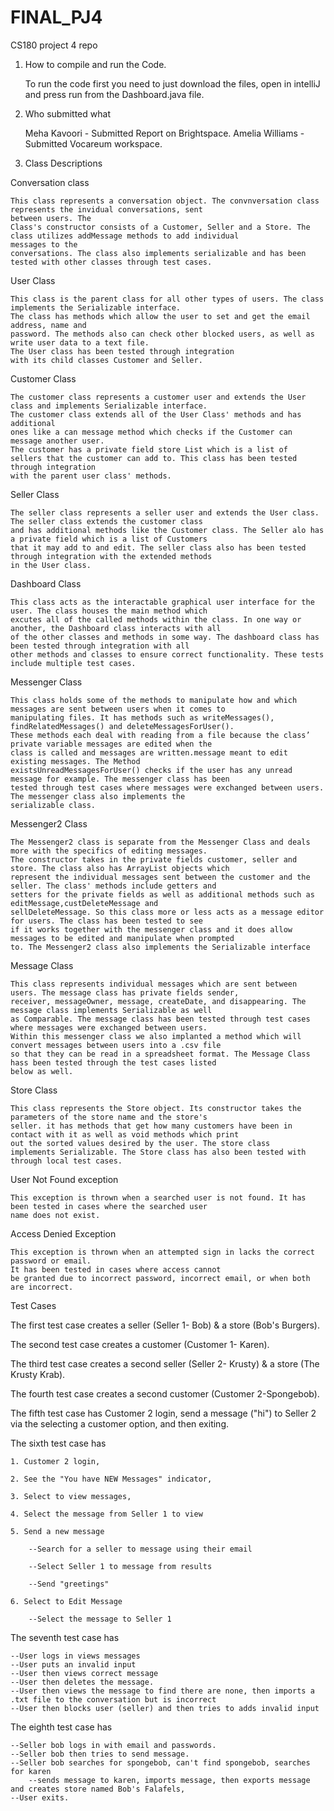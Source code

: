 # FINAL_PJ4

CS180 project 4 repo

1. How to compile and run the Code.

   To run the code first you need to just download the files, open in intelliJ and press run from the Dashboard.java
   file.

2. Who submitted what

   Meha Kavoori - Submitted Report on Brightspace. Amelia Williams - Submitted Vocareum workspace.

3. Class Descriptions

Conversation class

	This class represents a conversation object. The convnversation class represents the invidual conversations, sent
	between users. The
	Class's constructor consists of a Customer, Seller and a Store. The class utilizes addMessage methods to add individual
	messages to the
	conversations. The class also implements serializable and has been tested with other classes through test cases.

User Class

    This class is the parent class for all other types of users. The class implements the Serializable interface.
    The class has methods which allow the user to set and get the email address, name and 
    password. The methods also can check other blocked users, as well as write user data to a text file. 
    The User class has been tested through integration
    with its child classes Customer and Seller.

Customer Class

    The customer class represents a customer user and extends the User class and implements Serializable interface. 
    The customer class extends all of the User Class' methods and has additional 
    ones like a can message method which checks if the Customer can message another user. 
    The customer has a private field store List which is a list of
    sellers that the customer can add to. This class has been tested through integration 
    with the parent user class' methods.

Seller Class

    The seller class represents a seller user and extends the User class. The seller class extends the customer class 
    and has additional methods like the Customer class. The Seller alo has a private field which is a list of Customers 
    that it may add to and edit. The seller class also has been tested through integration with the extended methods 
    in the User class.

Dashboard Class

  	This class acts as the interactable graphical user interface for the user. The class houses the main method which 
    excutes all of the called methods within the class. In one way or another, the Dashboard class interacts with all 
    of the other classes and methods in some way. The dashboard class has been tested through integration with all 
    other methods and classes to ensure correct functionality. These tests include multiple test cases. 

Messenger Class

  	This class holds some of the methods to manipulate how and which messages are sent between users when it comes to 
    manipulating files. It has methods such as writeMessages(), findRelatedMessages() and deleteMessagesForUser().
	These methods each deal with reading from a file because the class’ private variable messages are edited when the 
    class is called and messages are written.message meant to edit existing messages. The Method 
    existsUnreadMessagesForUser() checks if the user has any unread message for example. The messenger class has been 
    tested through test cases where messages were exchanged between users. The messenger class also implements the 
    serializable class.

Messenger2 Class

  	The Messenger2 class is separate from the Messenger Class and deals more with the specifics of editing messages. 
    The constructor takes in the private fields customer, seller and store. The class also has ArrayList objects which
    represent the individual messages sent between the customer and the seller. The class' methods include getters and 
    setters for the private fields as well as additional methods such as editMessage,custDeleteMessage and 
    sellDeleteMessage. So this class more or less acts as a message editor for users. The class has been tested to see 
    if it works together with the messenger class and it does allow messages to be edited and manipulate when prompted 
    to. The Messenger2 class also implements the Serializable interface

Message Class

	This class represents individual messages which are sent between users. The message class has private fields sender,
    receiver, messageOwner, message, createDate, and disappearing. The message class implements Serializable as well 
    as Comparable. The message class has been tested through test cases where messages were exchanged between users. 
    Within this messenger class we also implanted a method which will convert messages between users into a .csv file 
    so that they can be read in a spreadsheet format. The Message Class hass been tested through the test cases listed 
    below as well.

Store Class

  	This class represents the Store object. Its constructor takes the parameters of the store name and the store's 
    seller. it has methods that get how many customers have been in contact with it as well as void methods which print
    out the sorted values desired by the user. The store class
	implements Serializable. The Store class has also been tested with through local test cases.

User Not Found exception

  	This exception is thrown when a searched user is not found. It has been tested in cases where the searched user 
    name does not exist.

Access Denied Exception

  	This exception is thrown when an attempted sign in lacks the correct password or email. 
    It has been tested in cases where access cannot
	be granted due to incorrect password, incorrect email, or when both are incorrect.

Test Cases

The first test case creates a seller (Seller 1- Bob) & a store (Bob's Burgers).

The second test case creates a customer (Customer 1- Karen).

The third test case creates a second seller (Seller 2- Krusty) & a store (The Krusty Krab).

The fourth test case creates a second customer (Customer 2-Spongebob).

The fifth test case has Customer 2 login, send a message ("hi") to Seller 2 via the selecting a customer option, and
then exiting.

The sixth test case has

    1. Customer 2 login, 
	
    2. See the "You have NEW Messages" indicator, 
	
    3. Select to view messages, 
	
    4. Select the message from Seller 1 to view
	
    5. Send a new message
	
        --Search for a seller to message using their email
		
        --Select Seller 1 to message from results
		
        --Send "greetings"
		
    6. Select to Edit Message
	
        --Select the message to Seller 1
	
The seventh test case has
	
	--User logs in views messages
	--User puts an invalid input
	--User then views correct message
	--User then deletes the message.
	--User then views the message to find there are none, then imports a .txt file to the conversation but is incorrect
	--User then blocks user (seller) and then tries to adds invalid input 
The eighth test case has

	--Seller bob logs in with email and passwords. 
	--Seller bob then tries to send message. 
	--Seller bob searches for spongebob, can't find spongebob, searches for karen
        --sends message to karen, imports message, then exports message and creates store named Bob's Falafels, 
	--User exits.

        




